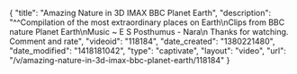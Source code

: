 {
    "title": "Amazing Nature in 3D IMAX BBC Planet Earth",
    "description": "^^Compilation of the most extraordinary places on Earth\nClips from BBC nature Planet Earth\nMusic ~ E S Posthumus - Nara\n Thanks for watching. Comment and rate",
    "videoid": "118184",
    "date_created": "1380221480",
    "date_modified": "1418181042",
    "type": "captivate",
    "layout": "video",
    "url": "\/v\/amazing-nature-in-3d-imax-bbc-planet-earth\/118184"
}